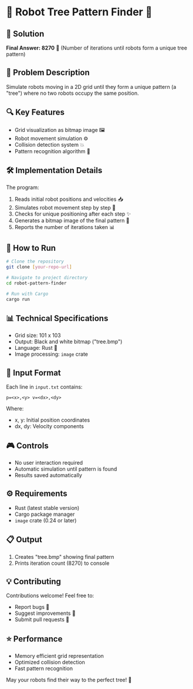 # 🤖 Robot Tree Pattern Finder 🌳

## 🎯 Solution
**Final Answer: 8270** 🎉
(Number of iterations until robots form a unique tree pattern)

## 🧩 Problem Description
Simulate robots moving in a 2D grid until they form a unique pattern (a "tree") where no two robots occupy the same position.

## 🔍 Key Features
- Grid visualization as bitmap image 🖼️
- Robot movement simulation ⚙️
- Collision detection system 💥
- Pattern recognition algorithm 🔎

## 🛠️ Implementation Details
The program:
1. Reads initial robot positions and velocities 📥
2. Simulates robot movement step by step 🔄
3. Checks for unique positioning after each step ✨
4. Generates a bitmap image of the final pattern 🎨
5. Reports the number of iterations taken 📊

## 🚀 How to Run
```bash
# Clone the repository
git clone [your-repo-url]

# Navigate to project directory
cd robot-pattern-finder

# Run with Cargo
cargo run
```

## 📊 Technical Specifications
- Grid size: 101 x 103
- Output: Black and white bitmap ("tree.bmp")
- Language: Rust 🦀
- Image processing: `image` crate

## 📝 Input Format
Each line in `input.txt` contains:
```
p=<x>,<y> v=<dx>,<dy>
```
Where:
- x, y: Initial position coordinates
- dx, dy: Velocity components

## 🎮 Controls
- No user interaction required
- Automatic simulation until pattern is found
- Results saved automatically

## ⚙️ Requirements
- Rust (latest stable version)
- Cargo package manager
- `image` crate (0.24 or later)

## 📋 Output
1. Creates "tree.bmp" showing final pattern
2. Prints iteration count (8270) to console

## 💡 Contributing
Contributions welcome! Feel free to:
- Report bugs 🐛
- Suggest improvements 🔧
- Submit pull requests 🤝

## ⭐ Performance
- Memory efficient grid representation
- Optimized collision detection
- Fast pattern recognition

May your robots find their way to the perfect tree! 🌟